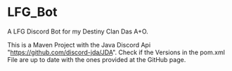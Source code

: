 # LFG_Bot

A LFG Discord Bot for my Destiny Clan Das A+O.

This is a Maven Project with the Java Discord Api "https://github.com/discord-jda/JDA".
Check if the Versions in the pom.xml File are up to date with the ones provided at the GitHub page.
